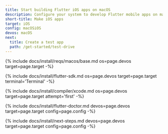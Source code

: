 ```yaml
---
title: Start building Flutter iOS apps on macOS
description: Configure your system to develop Flutter mobile apps on macOS and iOS.
short-title: Make iOS apps
target: iOS
config: macOSiOS
devos: macOS
next:
  title: Create a test app
  path: /get-started/test-drive
---
```


{% include docs/install/reqs/macos/base.md os=page.devos target=page.target -%}

{% include docs/install/flutter-sdk.md os=page.devos target=page.target terminal='Terminal' -%}

{% include docs/install/compiler/xcode.md os=page.devos target=page.target attempt='first' -%}

{% include docs/install/flutter-doctor.md devos=page.devos target=page.target config=page.config -%}

{% include docs/install/next-steps.md devos=page.devos target=page.target config=page.config -%}
